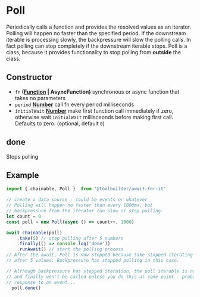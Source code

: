 # Poll

Periodically calls a function and provides the resolved values as an iterator. Polling will happen no faster than the specified period. If the downstream iterable is processing slowly, the backpressure will slow the polling calls. In fact polling can stop completely if the downstream iterable stops. Poll is a class, because it provides functionality to stop polling from **outside** the class.

## Constructor

-   `fn` **([Function][10] | AsyncFunction)** synchronous or async function that takes no parameters
-   `period` **[Number][11]** call fn every period milliseconds
-   `initialWait` **[Number][11]** make first function call immediately if zero, otherwise wait
    `initialWait` millisceonds before making first call. Defaults to zero. (optional, default `0`)

## done

Stops polling

## Example

```javascript
import { chainable, Poll }  from '@toolbuilder/await-for-it'

// create a data source - could be events or whatever
// Polling will happen no faster than every 1000ms, but
// backpressure from the iterator can slow or stop polling.
let count = 0
const poll = new Poll(async () => count++, 1000)

await chainable(poll)
    .take(5) // stop polling after 5 numbers
    .finally(() => console.log('done'))
    .runAwait() // start the polling process
// After the await, Poll is now stopped because take stopped iterating
// after 5 values. Backpressure has stopped polling in this case.

// Although backpressure has stopped iteration, the poll iterable is not done,
// and finally won't be called unless you do this at some point - probably in
// response to an event...
  poll.done()
```

[10]: https://developer.mozilla.org/docs/Web/JavaScript/Reference/Statements/function

[11]: https://developer.mozilla.org/docs/Web/JavaScript/Reference/Global_Objects/Number

[12]: https://developer.mozilla.org/docs/Web/JavaScript/Reference/Global_Objects/Promise
